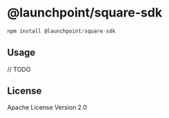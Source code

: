 # @launchpoint/square-sdk

```javascript
npm install @launchpoint/square-sdk
```

## Usage

// TODO

## License

Apache License Version 2.0

